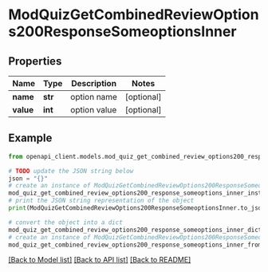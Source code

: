 # ModQuizGetCombinedReviewOptions200ResponseSomeoptionsInner


## Properties

Name | Type | Description | Notes
------------ | ------------- | ------------- | -------------
**name** | **str** | option name | [optional] 
**value** | **int** | option value | [optional] 

## Example

```python
from openapi_client.models.mod_quiz_get_combined_review_options200_response_someoptions_inner import ModQuizGetCombinedReviewOptions200ResponseSomeoptionsInner

# TODO update the JSON string below
json = "{}"
# create an instance of ModQuizGetCombinedReviewOptions200ResponseSomeoptionsInner from a JSON string
mod_quiz_get_combined_review_options200_response_someoptions_inner_instance = ModQuizGetCombinedReviewOptions200ResponseSomeoptionsInner.from_json(json)
# print the JSON string representation of the object
print(ModQuizGetCombinedReviewOptions200ResponseSomeoptionsInner.to_json())

# convert the object into a dict
mod_quiz_get_combined_review_options200_response_someoptions_inner_dict = mod_quiz_get_combined_review_options200_response_someoptions_inner_instance.to_dict()
# create an instance of ModQuizGetCombinedReviewOptions200ResponseSomeoptionsInner from a dict
mod_quiz_get_combined_review_options200_response_someoptions_inner_from_dict = ModQuizGetCombinedReviewOptions200ResponseSomeoptionsInner.from_dict(mod_quiz_get_combined_review_options200_response_someoptions_inner_dict)
```
[[Back to Model list]](../README.md#documentation-for-models) [[Back to API list]](../README.md#documentation-for-api-endpoints) [[Back to README]](../README.md)


